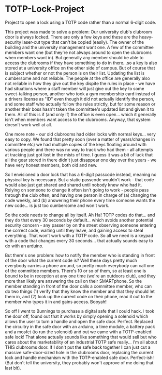 # TOTP-Lock-Project
Project to open a lock using a TOTP code rather than a normal 6-digit code.

This project was made to solve a problem: Our university club's clubroom door is always locked. There are only a few keys and these are the heavy-security laser-cut type that can't be copied (easily). The owner of the building and the university management want one. A few of the committee members want one (but they're not always around to open the clubrooms when members want in). But generally any member should be able to access the clubrooms if they have something to do in there...so a key is also stored at a university office on the other side of campus. But of course that is subject whether or not the person is on their list. Updating the list is cumbersome and not reliable. The people at the office are generally also not reliable in how they give out the key dispite the rules in place - we have had situations where a staff member will just give out the key to some sweet-talking person, another who took a gym membership card instead of a drivers license as "ID" even though it did not actually identify the person, and some staff who actually follow the rules strictly, but for some reason or another their boss hasn't taken the committee's updated list and given it to them. All of this is if (and only if) the office is even open... which it generally isn't when members want access to the clubrooms. 
Anyway, that system doesn't work well at all.

One more note - our old clubrooms had older locks with normal keys... very easy to copy. We found that pretty soon (over a matter of years/changes in committee etc) we had multiple copies of the keys floating around with various people and there was no way to track who had them - all attempts at tracking just got lost in the mists of time. I guess it was a bit of luck that all the gear stored in there didn't just disappear one day over the years - we have very honest members, both old and new.

So I envisioned a door lock that has a 6-digit passcode instead, meaning no physical key is necessary. But a static passcode wouldn't work - that code would also just get shared and shared until nobody knew who had it. Relying on someone to change it often isn't going to work - people pass through the club often, and having one person in charge of (a) changing the code weekly, and (b) answering their phone every time someone wants the new code... is just too cumbersome and won't work.

So the code needs to change all by itself. Ah Ha! TOTP codes do that... and they do that every 30 seconds by default... which avoids another potential security concern - any passer by on the street observing someone entering the correct code, waiting until they leave, and gaining access to steal everything. That won't work with a TOTP code. So all we need is a keypad with a code that changes every 30 seconds... that actually sounds easy to do with an arduino.

But there's one problem: how to notify the member who is standing in front of the door what the current code is? Well these days pretty much everybody carries a phone around, so pretty much everybody can call one of the committee members. There's 10 or so of them, so at least one is bound to be in reception at any one time (we're an outdoors club), and they more than likely are answering the call on their SMARTphone. So the member standing in front of the door calls a committee member, who can do two things (1) verify that they know the member and that they should let them in, and (2) look up the current code on their phone, read it out to the member who types it in and gains access. Booyah!

So off I went to Bunnings to purchase a digital safe that I could hack. I took the door off, found out that it works by simply opening a solenoid which allows the user to turn a handle and open the safe door. Perfect. Replaced the circuitry in the safe door with an arduino, a time module, a battery pack and a mosfet (to run the solenoid) and out we came with a TOTP-enabled safe lock! That alone actually sounds like something that would sell but who cares about the marketability of an industrial TOTP safe really... I'm all about THIS clubrooms door. If I don't put the safe back together I can just cut a massive safe-door-sized hole in the clubrooms door, replacing the current lock and handle mechanism with the TOTP-enabled safe door. Perfect-ish! (But don't tell the university, they probably won't approve of me doing that last bit).
